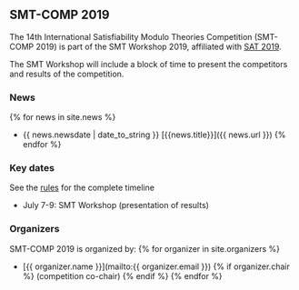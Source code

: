 ## SMT-COMP 2019

The 14th International Satisfiability Modulo Theories Competition
(SMT-COMP 2019) is part of the SMT Workshop 2019, affiliated with
[SAT 2019](http://sat2019.tecnico.ulisboa.pt).

The SMT Workshop will include a block of time to present the competitors
and results of the competition.

### News
{% for news in site.news  %}
- {{ news.newsdate | date_to_string }} [{{news.title}}]({{ news.url }})
{% endfor %}
### Key dates
See the [rules]() for the complete timeline
- July 7-9: SMT Workshop (presentation of results)

### Organizers
SMT-COMP 2019 is organized by:
{% for organizer in site.organizers %}
- [{{ organizer.name }}](mailto:{{ organizer.email }}) {% if organizer.chair %} (competition co-chair)
  {% endif %}
{% endfor %}

